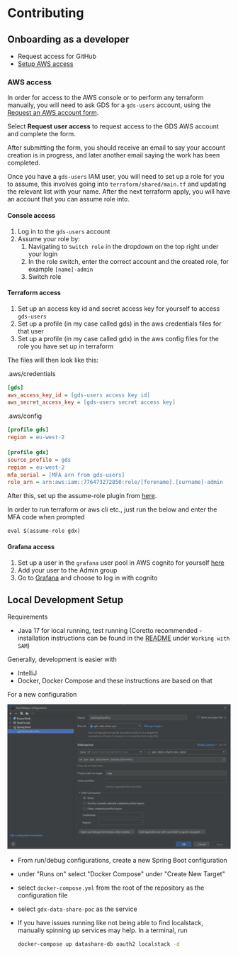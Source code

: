 # Contributing

## Onboarding as a developer

- Request access for GitHub
- [Setup AWS access](#aws-access)

### AWS access

In order for access to the AWS console or to perform any terraform manually, you will need to ask GDS for a `gds-users`
account, using the [Request an AWS account form](https://gds-request-an-aws-account.cloudapps.digital).

Select __Request user access__ to request access to the GDS AWS account and complete the form.

After submitting the form, you should receive an email to say your account creation is in progress, and later another
email saying the work has been completed.

Once you have a `gds-users` IAM user, you will need to set up a role for you to assume, this involves going
into `terraform/shared/main.tf` and updating the relevant list with your name. After the next terraform apply, you will
have an account that you can assume role into.

#### Console access

1. Log in to the `gds-users` account
2. Assume your role by:
    1. Navigating to `Switch role` in the dropdown on the top right under your login
    2. In the role switch, enter the correct account and the created role, for example `[name]-admin`
    3. Switch role

#### Terraform access

1. Set up an access key id and secret access key for yourself to access `gds-users`
2. Set up a profile (in my case called gds) in the aws credentials files for that user
3. Set up a profile (in my case called gdx) in the aws config files for the role you have set up in terraform

The files will then look like this:

.aws/credentials

```ini
[gds]
aws_access_key_id = [gds-users access key id]
aws_secret_access_key = [gds-users secret access key]
```

.aws/config

```ini
[profile gds]
region = eu-west-2

[profile gdx]
source_profile = gds
region = eu-west-2
mfa_serial = [MFA arn from gds-users]
role_arn = arn:aws:iam::776473272850:role/[forename].[surname]-admin
```

After this, set up the assume-role plugin from [here](https://github.com/remind101/assume-role).

In order to run terraform or aws cli etc., just run the below and enter the MFA code when prompted

```shell
eval $(assume-role gdx)
```

#### Grafana access

1. Set up a user in the `grafana` user pool in AWS cognito for yourself [here](https://eu-west-2.console.aws.amazon.com/cognito/v2/idp/user-pools/eu-west-2_bM1uLXz8Z/users?region=eu-west-2)
2. Add your user to the Admin group
3. Go to [Grafana](https://non-prod-grafana.share-life-events.service.gov.uk/) and choose to log in with cognito

## Local Development Setup

Requirements

- Java 17 for local running, test running (Coretto recommended - installation instructions can be found in the [README](README.md) under `Working with SAM`)

Generally, development is easier with

- IntelliJ
- Docker, Docker Compose
  and these instructions are based on that

For a new configuration

![IntelliJ JVM Configuration](./doc/contributing-setup.png)

- From run/debug configurations, create a new Spring Boot configuration
- under "Runs on" select "Docker Compose" under "Create New Target"
- select  `docker-compose.yml` from the root of the repository as the configuration file
- select `gdx-data-share-poc` as the service

- If you have issues running like not being able to find localstack, manually spinning up services may help. In a
  terminal, run
  ```sh
  docker-compose up datashare-db oauth2 localstack -d
  ```
